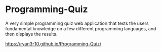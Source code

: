# Programming-Quiz

A very simple programming quiz web application that tests the users fundamental knowledge on a few different programming languages, and then displays the results.  

https://ryan3-10.github.io/Programming-Quiz/
